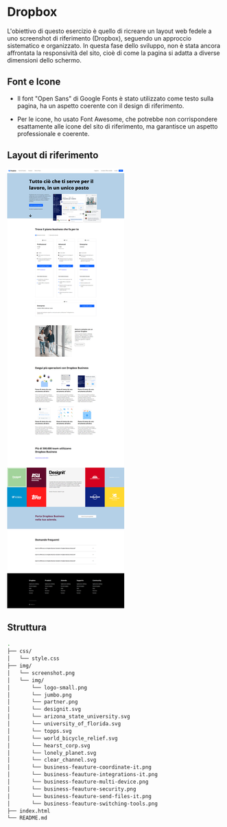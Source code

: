 # Dropbox

L'obiettivo di questo esercizio è quello di ricreare un layout web fedele a uno screenshot di riferimento (Dropbox), seguendo un approccio sistematico e organizzato.
In questa fase dello sviluppo, non è stata ancora affrontata la responsività del sito, cioè di come la pagina si adatta a diverse dimensioni dello schermo.

## Font e Icone

- Il font "Open Sans" di Google Fonts è stato utilizzato come testo sulla pagina, ha un aspetto coerente con il design di riferimento.

- Per le icone, ho usato Font Awesome, che potrebbe non corrispondere esattamente alle icone del sito di riferimento, ma garantisce un aspetto professionale e coerente.

## Layout di riferimento

![Layout di riferimento](img/screenshot.png)

## Struttura

```bash
.
├── css/
│   └── style.css
├── img/
│   └── screenshot.png
│   └── img/
│       └── logo-small.png
│       └── jumbo.png
│       └── partner.png
│       └── designit.svg
│       └── arizona_state_university.svg
│       └── university_of_florida.svg
│       └── topps.svg
│       └── world_bicycle_relief.svg
│       └── hearst_corp.svg
│       └── lonely_planet.svg
│       └── clear_channel.svg
│       └── business-feauture-coordinate-it.png
│       └── business-feauture-integrations-it.png
│       └── business-feauture-multi-device.png
│       └── business-feauture-security.png
│       └── business-feauture-send-files-it.png
│       └── business-feauture-switching-tools.png
├── index.html
└── README.md
```
